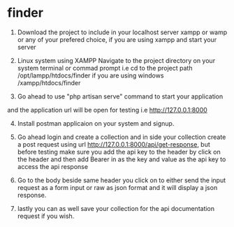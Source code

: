 # finder
1. Download the project to include in your localhost server xampp or wamp or any of your prefered choice, if you are using xampp and start your server

2. Linux system using XAMPP Navigate to the project directory on your system terminal or commad prompt i.e cd to the project path /opt/lampp/htdocs/finder
if you are using windows /xampp/htdocs/finder

3. Go ahead to use "php artisan serve"  command to start your application

and the application url will be open for testing i.e  http://127.0.0.1:8000

4. Install postman applicaion on your system and signup.

5. Go ahead login and create a collection and in side your collection create a post request using url http://127.0.0.1:8000/api/get-response, but before testing make sure you add the api key to the header by click on the header and then add Bearer in as the key and value as the api key to access the api response

6. Go to the body beside same header you click on to either send the input request as a form input or raw as json format and it will display a json response.

7. lastly you can as well save your collection for the api documentation request if you wish.
